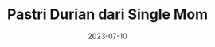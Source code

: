 ---
title: Pastri Durian dari Single Mom
description: Senyuman nya mahal
date: 2023-07-10
scheduled: 2023-07-10
draft: true
tags:
  - memos
layout: layouts/post.njk
---